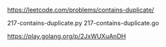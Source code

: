 
https://leetcode.com/problems/contains-duplicate/

217-contains-duplicate.py
217-contains-duplicate.go

https://play.golang.org/p/2JxWUXuAnDH

